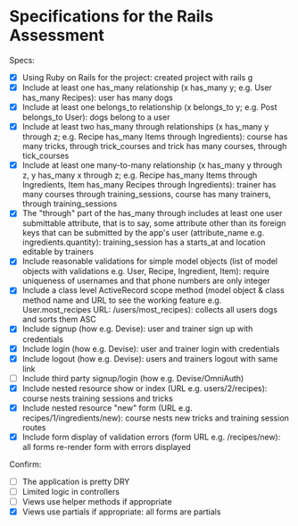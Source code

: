 # Specifications for the Rails Assessment

Specs:
- [x] Using Ruby on Rails for the project: created project with rails g
- [x] Include at least one has_many relationship (x has_many y; e.g. User has_many Recipes): user has many dogs 
- [x] Include at least one belongs_to relationship (x belongs_to y; e.g. Post belongs_to User): dogs belong to a user
- [x] Include at least two has_many through relationships (x has_many y through z; e.g. Recipe has_many Items through Ingredients): course has many tricks, through trick_courses and trick has many courses, through tick_courses
- [x] Include at least one many-to-many relationship (x has_many y through z, y has_many x through z; e.g. Recipe has_many Items through Ingredients, Item has_many Recipes through Ingredients): trainer has many courses through training_sessions, course has many trainers, through training_sessions
- [x] The "through" part of the has_many through includes at least one user submittable attribute, that is to say, some attribute other than its foreign keys that can be submitted by the app's user (attribute_name e.g. ingredients.quantity): training_session has a starts_at and location editable by trainers
- [x] Include reasonable validations for simple model objects (list of model objects with validations e.g. User, Recipe, Ingredient, Item): require uniqueness of usernames and that phone numbers are only integer
- [x] Include a class level ActiveRecord scope method (model object & class method name and URL to see the working feature e.g. User.most_recipes URL: /users/most_recipes): collects all users dogs and sorts them ASC
- [x] Include signup (how e.g. Devise): user and trainer sign up with credentials
- [x] Include login (how e.g. Devise): user and trainer login with credentials
- [x] Include logout (how e.g. Devise): users and trainers logout with same link
- [ ] Include third party signup/login (how e.g. Devise/OmniAuth)
- [x] Include nested resource show or index (URL e.g. users/2/recipes): course nests training sessions and tricks
- [x] Include nested resource "new" form (URL e.g. recipes/1/ingredients/new): course nests new tricks and training session routes
- [x] Include form display of validation errors (form URL e.g. /recipes/new): all forms re-render form with errors displayed

Confirm:
- [ ] The application is pretty DRY
- [ ] Limited logic in controllers
- [ ] Views use helper methods if appropriate
- [x] Views use partials if appropriate: all forms are partials
